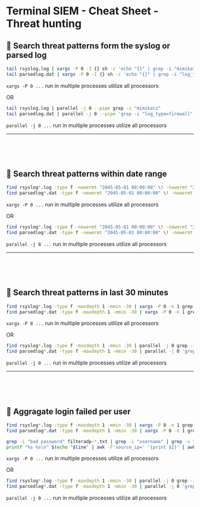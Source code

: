 # **Terminal SIEM - Cheat Sheet - Threat hunting**

## :bookmark:  **Search threat patterns form the syslog or parsed log**

```bash
tail rsyslog.log | xargs -P 0 -I {} sh -c 'echo "{}" | grep -i "mimikatz"'
tail parsedlog.dat | xargs -P 0 -I {} sh -c 'echo "{}" | grep -i "log_type=firewall" | grep -i "source_ip=192.168.21.37"'
```
`xargs -P 0 ...` run in multiple processes utilize all processors

OR
```bash
tail rsyslog.log | parallel -j 0 --pipe grep -i "mimikatz"
tail parsedlog.dat | parallel -j 0 --pipe 'grep -i "log_type=firewall" | grep -i "source_ip=192.168.21.37"'
```
`parallel -j 0 ...` run in multiple processes utilize all processors

---
<br />
<br />
<br />

## :bookmark:  **Search threat patterns within date range**

```bash
find rsyslog*.log -type f -newermt "2045-05-01 00:00:00" \! -newermt "2045-05-02 00:00:00" | xargs -P 0 -n 1 grep -i "mimikatz"
find parsedlog*.dat -type f -newermt "2045-05-01 00:00:00" \! -newermt "2045-05-02 00:00:00" | xargs -P 0 -n 1 grep -i "log_type=firewall" | grep -i "source_ip=192.168.21.37"
```
`xargs -P 0 ...` run in multiple processes utilize all processors

OR
```bash
find rsyslog*.log -type f -newermt "2045-05-01 00:00:00" \! -newermt "2045-05-02 00:00:00" | parallel -j 0 grep -i "mimikatz"
find parsedlog*.dat -type f -newermt "2045-05-01 00:00:00" \! -newermt "2045-05-02 00:00:00" | parallel -j 0 'grep -i "log_type=firewall" | grep -i "source_ip=192.168.21.37"'
```
`parallel -j 0 ...` run in multiple processes utilize all processors

---
<br />
<br />
<br />

## :bookmark:  **Search threat patterns in last 30 minutes**

```bash
find rsyslog*.log -type f -maxdepth 1 -mmin -30 | xargs -P 0 -n 1 grep -i "mimikatz"
find parsedlog*.dat -type f -maxdepth 1 -mmin -30 | xargs -P 0 -n 1 grep -i "log_type=firewall" | grep -i "source_ip=192.168.21.37"
```
`xargs -P 0 ...` run in multiple processes utilize all processors

OR
```bash
find rsyslog*.log -type f -maxdepth 1 -mmin -30 | parallel -j 0 grep -i "mimikatz"
find parsedlog*.dat -type f -maxdepth 1 -mmin -30 | parallel -j 0 'grep -i "log_type=firewall" | grep -i "source_ip=192.168.21.37"'
```
`parallel -j 0 ...` run in multiple processes utilize all processors

---
<br />
<br />
<br />

## :bookmark:  **Aggragate login failed per user**

```bash
find rsyslog*.log -type f -maxdepth 1 -mmin -30 | xargs -P 0 -n 1 grep -i "mimikatz"
find parsedlog*.dat -type f -maxdepth 1 -mmin -30 | xargs -P 0 -n 1 grep -i "log_type=firewall" | grep -i "source_ip=192.168.21.37"

grep -i "bad password" filteradp-*.txt | grep -i "username" | grep -v "CLIENT_IP_ADDRESS = 172.30.40.18\|CLIENT_IP_ADDRESS = 172.30.40.77\|CLIENT_IP_ADDRESS = 172.30.40.78\|CLIENT_IP_ADDRESS = 172.18.30.11" | 
printf "%s %s\n" $(echo "$line" | awk -F'source_ip=' '{print $2}' | awk -F'|' '{print $1}') $(echo "$line" | awk -F'target_ip=' '{print $2}' | awk -F'|' '{print $1}') | sort | uniq -c

```
`xargs -P 0 ...` run in multiple processes utilize all processors

OR
```bash
find rsyslog*.log -type f -maxdepth 1 -mmin -30 | parallel -j 0 grep -i "mimikatz"
find parsedlog*.dat -type f -maxdepth 1 -mmin -30 | parallel -j 0 'grep -i "log_type=firewall" | grep -i "source_ip=192.168.21.37"'
```
`parallel -j 0 ...` run in multiple processes utilize all processors


<!-- https://www.gnu.org/software/parallel/parallel_examples.html#example-parallel-grep
-->
